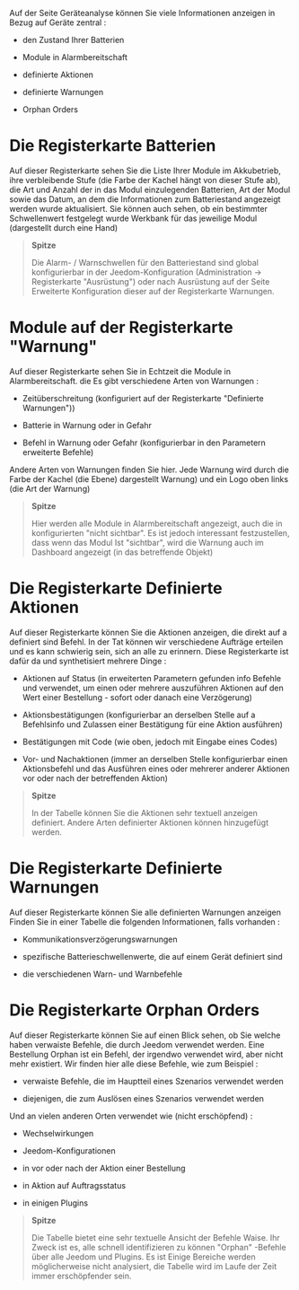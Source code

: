 Auf der Seite Geräteanalyse können Sie viele Informationen anzeigen
in Bezug auf Geräte zentral :

-   den Zustand Ihrer Batterien

-   Module in Alarmbereitschaft

-   definierte Aktionen

-   definierte Warnungen

-   Orphan Orders

Die Registerkarte Batterien 
==================

Auf dieser Registerkarte sehen Sie die Liste Ihrer Module im Akkubetrieb,
ihre verbleibende Stufe (die Farbe der Kachel hängt von dieser Stufe ab), die
Art und Anzahl der in das Modul einzulegenden Batterien, Art der
Modul sowie das Datum, an dem die Informationen zum Batteriestand angezeigt werden
wurde aktualisiert. Sie können auch sehen, ob ein bestimmter Schwellenwert festgelegt wurde
Werkbank für das jeweilige Modul (dargestellt durch eine Hand)

> **Spitze**
>
> Die Alarm- / Warnschwellen für den Batteriestand sind
> global konfigurierbar in der Jeedom-Konfiguration
> (Administration → Registerkarte "Ausrüstung") oder nach Ausrüstung auf der Seite
> Erweiterte Konfiguration dieser auf der Registerkarte Warnungen.

Module auf der Registerkarte &quot;Warnung&quot; 
==========================

Auf dieser Registerkarte sehen Sie in Echtzeit die Module in Alarmbereitschaft. die
Es gibt verschiedene Arten von Warnungen :

-   Zeitüberschreitung (konfiguriert auf der Registerkarte "Definierte Warnungen"))

-   Batterie in Warnung oder in Gefahr

-   Befehl in Warnung oder Gefahr (konfigurierbar in den Parametern
    erweiterte Befehle)

Andere Arten von Warnungen finden Sie hier.
Jede Warnung wird durch die Farbe der Kachel (die Ebene) dargestellt
Warnung) und ein Logo oben links (die Art der Warnung)

> **Spitze**
>
> Hier werden alle Module in Alarmbereitschaft angezeigt, auch die in konfigurierten
> "nicht sichtbar". Es ist jedoch interessant festzustellen, dass wenn das Modul
> Ist &quot;sichtbar&quot;, wird die Warnung auch im Dashboard angezeigt (in
> das betreffende Objekt)

Die Registerkarte Definierte Aktionen 
=========================

Auf dieser Registerkarte können Sie die Aktionen anzeigen, die direkt auf a definiert sind
Befehl. In der Tat können wir verschiedene Aufträge erteilen und es
kann schwierig sein, sich an alle zu erinnern. Diese Registerkarte ist dafür da
und synthetisiert mehrere Dinge :

-   Aktionen auf Status (in erweiterten Parametern gefunden
    info Befehle und verwendet, um einen oder mehrere auszuführen
    Aktionen auf den Wert einer Bestellung - sofort oder danach
    eine Verzögerung)

-   Aktionsbestätigungen (konfigurierbar an derselben Stelle auf a
    Befehlsinfo und Zulassen einer Bestätigung für
    eine Aktion ausführen)

-   Bestätigungen mit Code (wie oben, jedoch mit
    Eingabe eines Codes)

-   Vor- und Nachaktionen (immer an derselben Stelle konfigurierbar
    einen Aktionsbefehl und das Ausführen eines oder mehrerer anderer
    Aktionen vor oder nach der betreffenden Aktion)

> **Spitze**
>
> In der Tabelle können Sie die Aktionen sehr textuell anzeigen
> definiert. Andere Arten definierter Aktionen können hinzugefügt werden.

Die Registerkarte Definierte Warnungen 
=========================

Auf dieser Registerkarte können Sie alle definierten Warnungen anzeigen
Finden Sie in einer Tabelle die folgenden Informationen, falls vorhanden :

-   Kommunikationsverzögerungswarnungen

-   spezifische Batterieschwellenwerte, die auf einem Gerät definiert sind

-   die verschiedenen Warn- und Warnbefehle

Die Registerkarte Orphan Orders 
=============================

Auf dieser Registerkarte können Sie auf einen Blick sehen, ob Sie welche haben
verwaiste Befehle, die durch Jeedom verwendet werden. Eine Bestellung
Orphan ist ein Befehl, der irgendwo verwendet wird, aber nicht mehr existiert.
Wir finden hier alle diese Befehle, wie zum Beispiel :

-   verwaiste Befehle, die im Hauptteil eines Szenarios verwendet werden

-   diejenigen, die zum Auslösen eines Szenarios verwendet werden

Und an vielen anderen Orten verwendet wie (nicht erschöpfend) :

-   Wechselwirkungen

-   Jeedom-Konfigurationen

-   in vor oder nach der Aktion einer Bestellung

-   in Aktion auf Auftragsstatus

-   in einigen Plugins

> **Spitze**
>
> Die Tabelle bietet eine sehr textuelle Ansicht der Befehle
> Waise. Ihr Zweck ist es, alle schnell identifizieren zu können
> &quot;Orphan&quot; -Befehle über alle Jeedom und Plugins. Es ist
> Einige Bereiche werden möglicherweise nicht analysiert, die Tabelle wird
> im Laufe der Zeit immer erschöpfender sein.
